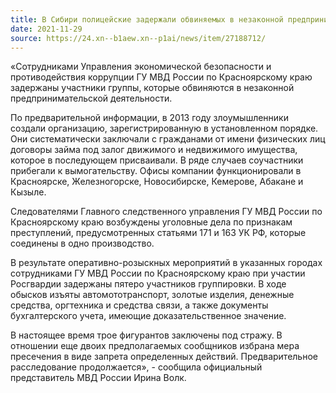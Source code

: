 ```yaml
---
title: В Сибири полицейские задержали обвиняемых в незаконной предпринимательской деятельности
date: 2021-11-29
source: https://24.xn--b1aew.xn--p1ai/news/item/27188712/
---
```


«Сотрудниками Управления экономической безопасности и противодействия коррупции ГУ МВД России по Красноярскому краю задержаны участники группы, которые обвиняются в незаконной предпринимательской деятельности.

По предварительной информации, в 2013 году злоумышленники создали организацию, зарегистрированную в установленном порядке. Они систематически заключали с гражданами от имени физических лиц договоры займа под залог движимого и недвижимого имущества, которое в последующем присваивали. В ряде случаев соучастники прибегали к вымогательству. Офисы компании функционировали в Красноярске, Железногорске, Новосибирске, Кемерове, Абакане и Кызыле.

Следователями Главного следственного управления ГУ МВД России по Красноярскому краю возбуждены уголовные дела по признакам преступлений, предусмотренных статьями 171 и 163 УК РФ, которые соединены в одно производство.

В результате оперативно-розыскных мероприятий в указанных городах сотрудниками ГУ МВД России по Красноярскому краю при участии Росгвардии задержаны пятеро участников группировки. В ходе обысков изъяты автомототранспорт, золотые изделия, денежные средства, оргтехника и средства связи, а также документы бухгалтерского учета, имеющие доказательственное значение.

В настоящее время трое фигурантов заключены под стражу. В отношении еще двоих предполагаемых сообщников избрана мера пресечения в виде запрета определенных действий. Предварительное расследование продолжается», - сообщила официальный представитель МВД России Ирина Волк.